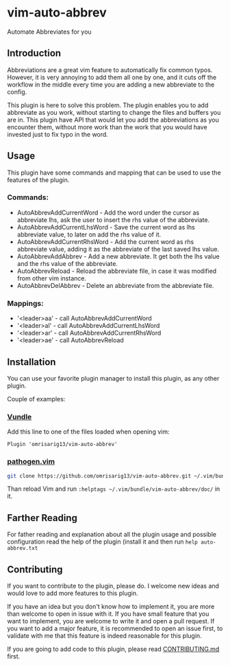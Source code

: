# vim-auto-abbrev
Automate Abbreviates for you

## Introduction
Abbreviations are a great vim feature to automatically fix common typos.
However, it is very annoying to add them all one by one, and it cuts off
the workflow in the middle every time you are adding a new abbreviate to the
config.

This plugin is here to solve this problem. The plugin enables you to add
abbreviate as you work, without starting to change the files and buffers you
are in. This plugin have API that would let you add the abbreviations as you
encounter them, without more work than the work that you would have invested
just to fix typo in the word.

## Usage

This plugin have some commands and mapping that can be used to use the features
of the plugin.

### Commands:
* AutoAbbrevAddCurrentWord - Add the word under the cursor as abbreviate lhs,
    ask the user to insert the rhs value of the abbreviate.
* AutoAbbrevAddCurrentLhsWord - Save the current word as lhs abbreviate value,
    to later on add the rhs value of it.
* AutoAbbrevAddCurrentRhsWord - Add the current word as rhs abbreviate value,
    adding it as the abbreviate of the last saved lhs value.
* AutoAbbrevAddAbbrev - Add a new abbreviate. It get both the lhs value and the
    rhs value of the abbreviate.
* AutoAbbrevReload - Reload the abbreviate file, in case it was modified from
    other vim instance.
* AutoAbbrevDelAbbrev - Delete an abbreviate from the abbreviate file.

### Mappings:
* '\<leader>aa' - call AutoAbbrevAddCurrentWord
* '\<leader>al' - call AutoAbbrevAddCurrentLhsWord
* '\<leader>ar' - call AutoAbbrevAddCurrentRhsWord
* '\<leader>ae' - call AutoAbbrevReload

## Installation
You can use your favorite plugin manager to install this plugin, as any other
plugin.

Couple of examples:
### [Vundle](https://github.com/VundleVim/Vundle.vim)
Add this line to one of the files loaded when opening vim:
``` vimscript
Plugin 'omrisarig13/vim-auto-abbrev'
```

### [pathogen.vim](https://github.com/tpope/vim-pathogen)
``` bash
git clone https://github.com/omrisarig13/vim-auto-abbrev.git ~/.vim/bundle/vim-auto-abbrev
```
Than reload Vim and run `:helptags ~/.vim/bundle/vim-auto-abbrev/doc/` in it.

## Farther Reading
For father reading and explanation about all the plugin usage and possible
configuration read the help of the plugin (install it and then run 
`help auto-abbrev.txt`

## Contributing
If you want to contribute to the plugin, please do.
I welcome new ideas and would love to add more features to this plugin.

If you have an idea but you don't know how to implement it, you are more than
welcome to open in issue with it. If you have small feature that you want to
implement, you are welcome to write it and open a pull request.
If you want to add a major feature, it is recommended to open an issue first, to
validate with me that this feature is indeed reasonable for this plugin.

If you are going to add code to this plugin, please read
[CONTRIBUTING.md](contributing.md) first.
